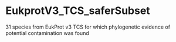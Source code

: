 # EukprotV3_TCS_saferSubset
31 species from EukProt v3 TCS for which phylogenetic evidence of potential contamination was found
